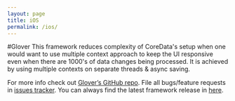 ```yaml
---
layout: page
title: iOS
permalink: /ios/
---
```


#Glover
This framework reduces complexity of CoreData's setup when one would want to use multiple context approach to keep the UI responsive even when there are 1000's of data changes being processed. It is achieved by using multiple contexts on separate threads & async saving.

For more info check out [Glover’s GitHub repo][glover-gh]. File all bugs/feature requests in [issues tracker][glover-issues].
You can always find the latest framework release in [here][glover-releases].

[glover-gh]: https://github.com/MobileToolkit/Glover-iOS
[glover-issues]: https://github.com/MobileToolkit/Glover-iOS/issues
[glover-releases]: https://github.com/MobileToolkit/Glover-iOS/releases